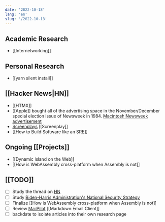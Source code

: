 ```yaml
---
date: '2022-10-18'
lang: 'en'
slug: '/2022-10-18'
---
```


## Academic Research

- [[Internetworking]]

## Personal Research

- [[yarn silent install]]

## [[Hacker News|HN]]

- [[HTMX]]
- [[Apple]] bought all of the advertising space in the November/December special election issue of Newsweek in 1984. [Macintosh Newsweek advertisement](https://aresluna.org/attached/computerhistory/ads/international/apple/mac-newsweek)
- [Screenplays](https://screenplays.io/) [[Screenplay]]
- [[How to Build Software like an SRE]]

## Ongoing [[Projects]]

- [[Dynamic Island on the Web]]
- [[How is WebAssembly cross-platform when Assembly is not]]

## [[TODO]]

- [ ] Study the thread on [HN](https://news.ycombinator.com/item?id=33151774)
- [ ] Study [Biden-Harris Administration's National Security Strategy](https://www.whitehouse.gov/wp-content/uploads/2022/10/Biden-Harris-Administrations-National-Security-Strategy-10.2022.pdf)
- [ ] Finalize [[How is WebAssembly cross-platform when Assembly is not]]
- [ ] Review [MailPilot](https://www.mailpilot.app/) [[Markdown Email Client]]
- [ ] backdate to isolate articles into their own research page
